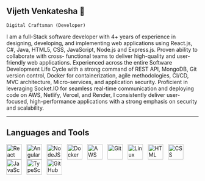 ## Vijeth Venkatesha 👋

 `Digital Craftsman (Developer)` 

I am a full-Stack software developer with 4+ years of experience in designing, developing, and implementing web applications using React.js, C#, Java, HTML5, CSS, JavaScript, Node.js and Express.js. Proven ability to collaborate with cross- functional teams to deliver high-quality and user-friendly web applications. Experienced across the entire Software Development Life Cycle with a strong command of REST API, MongoDB, Git version control, Docker for containerization, agile methodologies, CI/CD, MVC architecture, Micro-services, and application security. Proficient in leveraging Socket.IO for seamless real-time communication and deploying code on AWS, Netlify, Vercel, and Render, I consistently deliver user-focused, high-performance applications with a strong emphasis on security and scalability. 


---

## Languages and Tools

<img align="left" alt="React" width="40px" style="padding-right:10px;" src="https://cdn.jsdelivr.net/gh/devicons/devicon@latest/icons/react/react-original-wordmark.svg" />
<img align="left" alt="Angular" width="40px" style="padding-right:10px;" src="https://cdn.jsdelivr.net/gh/devicons/devicon/icons/angularjs/angularjs-plain.svg" />
<img align="left" alt="NodeJS" width="40px" style="padding-right:10px;" src="https://cdn.jsdelivr.net/gh/devicons/devicon@latest/icons/nodejs/nodejs-plain-wordmark.svg" />
<img align="left" alt="Docker" width="40px" style="padding-right:10px;" src="https://cdn.jsdelivr.net/gh/devicons/devicon@latest/icons/docker/docker-original-wordmark.svg" />
<img align="left" alt="AWS" width="40px" style="padding-right:10px;" src="https://cdn.jsdelivr.net/gh/devicons/devicon@latest/icons/amazonwebservices/amazonwebservices-plain-wordmark.svg" />
<img align="left" alt="Git" width="40px" style="padding-right:10px;" src="https://cdn.jsdelivr.net/gh/devicons/devicon/icons/git/git-original.svg" />
<img align="left" alt="Linux" width="40px" style="padding-right:10px;" src="https://cdn.jsdelivr.net/gh/devicons/devicon/icons/linux/linux-original.svg" />
<img align="left" alt="HTML" width="40px" style="padding-right:10px;" src="https://cdn.jsdelivr.net/gh/devicons/devicon@latest/icons/html5/html5-plain-wordmark.svg" />       
<img align="left" alt="CSS" width="40px" style="padding-right:10px;" src="https://cdn.jsdelivr.net/gh/devicons/devicon@latest/icons/css3/css3-plain-wordmark.svg" />
<img align="left" alt="JavaScript" width="40px" style="padding-right:10px;" src="https://cdn.jsdelivr.net/gh/devicons/devicon/icons/javascript/javascript-plain.svg" />
<img align="left" alt="TypeScript" width="40px" style="padding-right:10px;" src="https://cdn.jsdelivr.net/gh/devicons/devicon/icons/typescript/typescript-plain.svg" />
<img align="left" alt="GitHub Actions" width="40px" style="padding-right:10px;" src="https://cdn.jsdelivr.net/gh/devicons/devicon@latest/icons/githubactions/githubactions-original.svg" />
          
<br />

#
<!--### 📊 Stats  -->

<!-- ![Forrest's GitHub stats](https://github-readme-stats.vercel.app/api?username=Vijeth-V&show_icons=true&theme=gruvbox) -->


#
